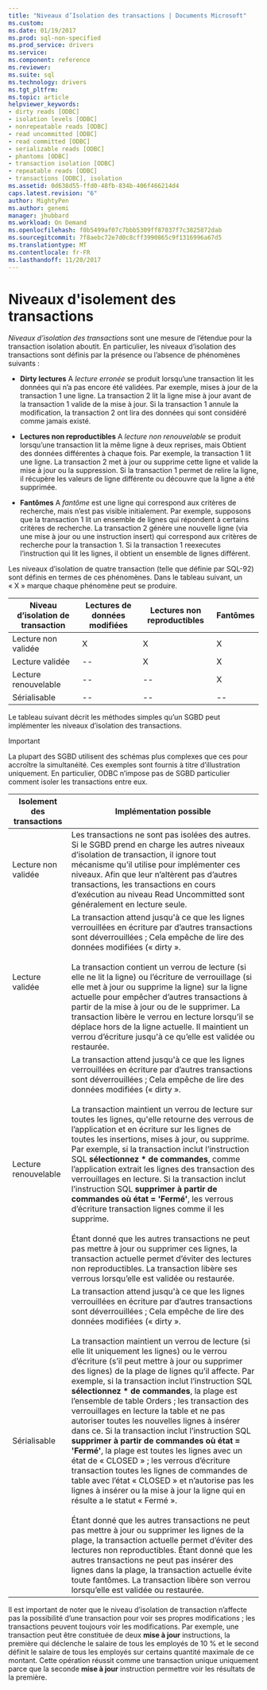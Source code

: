 ```yaml
---
title: "Niveaux d’Isolation des transactions | Documents Microsoft"
ms.custom: 
ms.date: 01/19/2017
ms.prod: sql-non-specified
ms.prod_service: drivers
ms.service: 
ms.component: reference
ms.reviewer: 
ms.suite: sql
ms.technology: drivers
ms.tgt_pltfrm: 
ms.topic: article
helpviewer_keywords:
- dirty reads [ODBC]
- isolation levels [ODBC]
- nonrepeatable reads [ODBC]
- read uncommitted [ODBC]
- read committed [ODBC]
- serializable reads [ODBC]
- phantoms [ODBC]
- transaction isolation [ODBC]
- repeatable reads [ODBC]
- transactions [ODBC], isolation
ms.assetid: 0d638d55-ffd0-48fb-834b-406f466214d4
caps.latest.revision: "6"
author: MightyPen
ms.author: genemi
manager: jhubbard
ms.workload: On Demand
ms.openlocfilehash: f0b5499af07c7bbb5309ff87037f7c3825872dab
ms.sourcegitcommit: 7f8aebc72e7d0c8cff3990865c9f1316996a67d5
ms.translationtype: MT
ms.contentlocale: fr-FR
ms.lasthandoff: 11/20/2017
---
```

# <a name="transaction-isolation-levels"></a>Niveaux d'isolement des transactions
*Niveaux d’isolation des transactions* sont une mesure de l’étendue pour la transaction isolation aboutit. En particulier, les niveaux d’isolation des transactions sont définis par la présence ou l’absence de phénomènes suivants :  
  
-   **Dirty lectures** A *lecture erronée* se produit lorsqu’une transaction lit les données qui n’a pas encore été validées. Par exemple, mises à jour de la transaction 1 une ligne. La transaction 2 lit la ligne mise à jour avant de la transaction 1 valide de la mise à jour. Si la transaction 1 annule la modification, la transaction 2 ont lira des données qui sont considéré comme jamais existé.  
  
-   **Lectures non reproductibles** A *lecture non renouvelable* se produit lorsqu’une transaction lit la même ligne à deux reprises, mais Obtient des données différentes à chaque fois. Par exemple, la transaction 1 lit une ligne. La transaction 2 met à jour ou supprime cette ligne et valide la mise à jour ou la suppression. Si la transaction 1 permet de relire la ligne, il récupère les valeurs de ligne différente ou découvre que la ligne a été supprimée.  
  
-   **Fantômes** A *fantôme* est une ligne qui correspond aux critères de recherche, mais n’est pas visible initialement. Par exemple, supposons que la transaction 1 lit un ensemble de lignes qui répondent à certains critères de recherche. La transaction 2 génère une nouvelle ligne (via une mise à jour ou une instruction insert) qui correspond aux critères de recherche pour la transaction 1. Si la transaction 1 reexecutes l’instruction qui lit les lignes, il obtient un ensemble de lignes différent.  
  
 Les niveaux d’isolation de quatre transaction (telle que définie par SQL-92) sont définis en termes de ces phénomènes. Dans le tableau suivant, un « X » marque chaque phénomène peut se produire.  
  
|Niveau d’isolation de transaction|Lectures de données modifiées|Lectures non reproductibles|Fantômes|  
|---------------------------------|-----------------|-------------------------|--------------|  
|Lecture non validée|X|X|X|  
|Lecture validée|--|X|X|  
|Lecture renouvelable|--|--|X|  
|Sérialisable|--|--|--|  
  
 Le tableau suivant décrit les méthodes simples qu’un SGBD peut implémenter les niveaux d’isolation des transactions.  
  
> [!IMPORTANT]  
>  La plupart des SGBD utilisent des schémas plus complexes que ces pour accroître la simultanéité. Ces exemples sont fournis à titre d’illustration uniquement. En particulier, ODBC n’impose pas de SGBD particulier comment isoler les transactions entre eux.  
  
|Isolement des transactions|Implémentation possible|  
|---------------------------|-----------------------------|  
|Lecture non validée|Les transactions ne sont pas isolées des autres. Si le SGBD prend en charge les autres niveaux d’isolation de transaction, il ignore tout mécanisme qu’il utilise pour implémenter ces niveaux. Afin que leur n’altèrent pas d’autres transactions, les transactions en cours d’exécution au niveau Read Uncommitted sont généralement en lecture seule.|  
|Lecture validée|La transaction attend jusqu'à ce que les lignes verrouillées en écriture par d’autres transactions sont déverrouillées ; Cela empêche de lire des données modifiées (« dirty ».<br /><br /> La transaction contient un verrou de lecture (si elle ne lit la ligne) ou l’écriture de verrouillage (si elle met à jour ou supprime la ligne) sur la ligne actuelle pour empêcher d’autres transactions à partir de la mise à jour ou de le supprimer. La transaction libère le verrou en lecture lorsqu’il se déplace hors de la ligne actuelle. Il maintient un verrou d’écriture jusqu'à ce qu’elle est validée ou restaurée.|  
|Lecture renouvelable|La transaction attend jusqu'à ce que les lignes verrouillées en écriture par d’autres transactions sont déverrouillées ; Cela empêche de lire des données modifiées (« dirty ».<br /><br /> La transaction maintient un verrou de lecture sur toutes les lignes, qu'elle retourne des verrous de l’application et en écriture sur les lignes de toutes les insertions, mises à jour, ou supprime. Par exemple, si la transaction inclut l’instruction SQL **sélectionnez \* de commandes**, comme l’application extrait les lignes des transaction des verrouillages en lecture. Si la transaction inclut l’instruction SQL **supprimer à partir de commandes où état = 'Fermé'**, les verrous d’écriture transaction lignes comme il les supprime.<br /><br /> Étant donné que les autres transactions ne peut pas mettre à jour ou supprimer ces lignes, la transaction actuelle permet d’éviter des lectures non reproductibles. La transaction libère ses verrous lorsqu’elle est validée ou restaurée.|  
|Sérialisable|La transaction attend jusqu'à ce que les lignes verrouillées en écriture par d’autres transactions sont déverrouillées ; Cela empêche de lire des données modifiées (« dirty ».<br /><br /> La transaction maintient un verrou de lecture (si elle lit uniquement les lignes) ou le verrou d’écriture (s’il peut mettre à jour ou supprimer des lignes) de la plage de lignes qu’il affecte. Par exemple, si la transaction inclut l’instruction SQL **sélectionnez \* de commandes**, la plage est l’ensemble de table Orders ; les transaction des verrouillages en lecture la table et ne pas autoriser toutes les nouvelles lignes à insérer dans ce. Si la transaction inclut l’instruction SQL **supprimer à partir de commandes où état = 'Fermé'**, la plage est toutes les lignes avec un état de « CLOSED » ; les verrous d’écriture transaction toutes les lignes de commandes de table avec l’état « CLOSED » et n’autorise pas les lignes à insérer ou la mise à jour la ligne qui en résulte a le statut « Fermé ».<br /><br /> Étant donné que les autres transactions ne peut pas mettre à jour ou supprimer les lignes de la plage, la transaction actuelle permet d’éviter des lectures non reproductibles. Étant donné que les autres transactions ne peut pas insérer des lignes dans la plage, la transaction actuelle évite toute fantômes. La transaction libère son verrou lorsqu’elle est validée ou restaurée.|  
  
 Il est important de noter que le niveau d’isolation de transaction n’affecte pas la possibilité d’une transaction pour voir ses propres modifications ; les transactions peuvent toujours voir les modifications. Par exemple, une transaction peut être constituée de deux **mise à jour** instructions, la première qui déclenche le salaire de tous les employés de 10 % et le second définit le salaire de tous les employés sur certains quantité maximale de ce montant. Cette opération réussit comme une transaction unique uniquement parce que la seconde **mise à jour** instruction permettre voir les résultats de la première.
